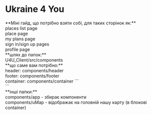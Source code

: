 <h1>Ukraine 4 You</h1>
**Міні гайд, що потрібно взяти собі, для таких сторінок як:**<br />
        places list page<br />
        place page<br />
        my plans page<br />
        sign in/sign up pages<br />
        profile page
<br />
**шлях до папок:**<br />
U4U_Client/src/components
<br />
**що саме вам потрібно:**<br />
        header: components/header<br />
        footer: components/footer<br />
        container: components/container
        ```<main className="content">
            <UMap /> <!-- цей компонент ви міняєте на свій, дял відображення в контейнері -->
        </main>```
<br />
**інші папки:**<br />
        components/app - збирає компоненти<br />
        components/uMap - відображає на головній нашу карту (в блокові container)